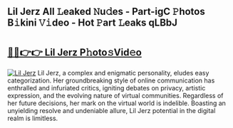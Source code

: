## Lil Jerz All 𝙻eaked 𝙽u𝚍es - Part-igC 𝙿hotos B𝚒kini 𝚅𝚒deo - Hot 𝙿art 𝙻eaks qLBbJ

# <h2><a href="http://ld4y0d.urlbe.top/?page=Lil+Jerz">🔗🔗👉👉 Lil Jerz P𝚑oto𝚜Vid𝚎o</a></h2>

[![Lil Jerz](https://i.imgur.com/eBuTRDB.gif)](http://ld4y0d.urlbe.top/?page=Lil+Jerz)
Lil Jerz, a complex and enigmatic personality, eludes easy categorization. Her groundbreaking style of online communication has enthralled and infuriated critics, igniting debates on privacy, artistic expression, and the evolving nature of virtual communities. Regardless of her future decisions, her mark on the virtual world is indelible. Boasting an unyielding resolve and undeniable allure, Lil Jerz potential in the digital realm is limitless.
